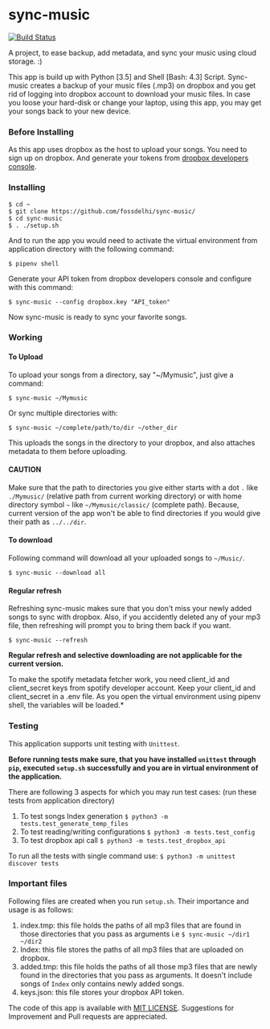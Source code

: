 # sync-music
[![Build Status](https://travis-ci.org/fossdelhi/sync-music.svg?branch=master)](https://travis-ci.org/fossdelhi/sync-music)

A project, to ease backup, add metadata, and sync your music using cloud storage. :)

This app is build up with Python [3.5] and Shell [Bash: 4.3] Script.
Sync-music creates a backup of your music files (.mp3) on dropbox and you get rid of logging into dropbox account to download your music files. In case you loose your hard-disk or change your laptop, using this app, you may get your songs back to your new device.

### Before Installing
As this app uses dropbox as the host to upload your songs. You need to sign up on dropbox. And generate your tokens from [dropbox developers console](https://www.dropbox.com/developers/apps).

### Installing
```
$ cd ~
$ git clone https://github.com/fossdelhi/sync-music/
$ cd sync-music
$ . ./setup.sh
```

And to run the app you would need to activate the virtual environment from application directory with the following command:
```
$ pipenv shell
```

Generate your API token from dropbox developers console and configure with this command:
```
$ sync-music --config dropbox.key "API_token"
```

Now sync-music is ready to sync your favorite songs.

### Working
#### To Upload
To upload your songs from a directory, say "~/Mymusic", just give a command:
```
$ sync-music ~/Mymusic
```
Or sync multiple directories with:
```
$ sync-music ~/complete/path/to/dir ~/other_dir
```

This uploads the songs in the directory to your dropbox, and also attaches metadata to them before uploading.
#### CAUTION
Make sure that the path to directories you give either starts with a dot ```.``` like ```./Mymusic/``` (relative path from current working directory) or with home directory symbol ```~``` like ```~/Mymusic/classic/``` (complete path). Because, current version of the app won't be able to find directories if you would give their path as ```../../dir```.

#### To download
Following command will download all your uploaded songs to ```~/Music/```.

```
$ sync-music --download all
```

#### Regular refresh
Refreshing sync-music makes sure that you don't miss your newly added songs to sync with dropbox. Also, if you accidently deleted any of your mp3 file, then refreshing will prompt you to bring them back if you want.

```
$ sync-music --refresh
```
**Regular refresh and selective downloading are not applicable for the current version.**

To make the spotify metadata fetcher work, you need client_id and client_secret keys from spotify developer account.
Keep your client_id and client_secret in a .env file. As you open the virtual environment using pipenv shell, the variables will be loaded.*

### Testing
This application supports unit testing with ```Unittest```.

**Before running tests make sure, that you have installed ```unittest``` through ```pip```, executed ```setup.sh``` successfully and you are in virtual environment of the application.**

There are following 3 aspects for which you may run test cases:
(run these tests from application directory)

1. To test songs Index generation ```$ python3 -m tests.test_generate_temp_files```
2. To test reading/writing configurations ```$ python3 -m tests.test_config```
3. To test dropbox api call ```$ python3 -m tests.test_dropbox_api```

To run all the tests with single command use:
```$ python3 -m unittest discover tests```


### Important files
Following files are created when you run ```setup.sh```. Their importance and usage is as follows:

1. index.tmp: this file holds the paths of all mp3 files that are found in those directories that you pass as arguments i.e ```$ sync-music ~/dir1 ~/dir2```
2. Index: this file stores the paths of all mp3 files that are uploaded on dropbox.
3. added.tmp: this file holds the paths of all those mp3 files that are newly found in the directories that you pass as arguments. It doesn't include songs of ```Index``` only contains newly added songs.
4. keys.json: this file stores your dropbox API token.

The code of this app is available with [MIT LICENSE](https://github.com/fossdelhi/sync-music/blob/syncing/LICENSE).
Suggestions for Improvement and Pull requests are appreciated.

